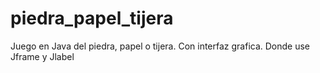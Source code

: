 # piedra_papel_tijera
Juego en Java del piedra, papel o tijera.
Con interfaz grafica.
Donde use Jframe y Jlabel
